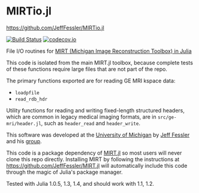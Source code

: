 # MIRTio.jl
https://github.com/JeffFessler/MIRTio.jl

[![Build Status](https://travis-ci.org/JeffFessler/MIRTio.jl.svg?branch=master)](https://travis-ci.org/JeffFessler/MIRTio.jl)
[![codecov.io](http://codecov.io/github/JeffFessler/MIRTio.jl/coverage.svg?branch=master)](http://codecov.io/github/JeffFessler/MIRTio.jl?branch=master)

File I/O routines for
[MIRT (Michigan Image Reconstruction Toolbox) in Julia](https://github.com/JeffFessler/MIRT.jl)

This code is isolated from the main MIRT.jl toolbox,
because complete tests of these functions
require large files
that are not part of the repo.

The primary functions exported are for reading GE MRI kspace data:
* `loadpfile`
* `read_rdb_hdr`

Utility functions for reading and writing fixed-length structured headers,
which are common in legacy medical imaging formats,
are in `src/ge-mri/header.jl`,
such as `header_read` and `header_write`.

This software was developed at the
[University of Michigan](https://umich.edu/)
by
[Jeff Fessler](http://web.eecs.umich.edu/~fessler)
and his
[group](http://web.eecs.umich.edu/~fessler/group).

This code is a package dependency of
[MIRT.jl](https://github.com/JeffFessler/MIRT.jl)
so most users will never clone this repo directly.
Installing MIRT
by following the instructions at
https://github.com/JeffFessler/MIRT.jl
will automatically include this code
through the magic of Julia's package manager.

Tested with Julia 1.0.5, 1.3, 1.4, and should work with 1.1, 1.2.
